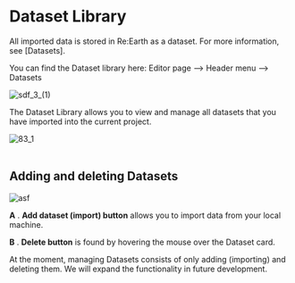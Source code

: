 # Dataset Library

All imported data is stored in Re:Earth as a dataset. For more information, see [Datasets]. 

You can find the Dataset library here: Editor page —> Header menu —> Datasets

![sdf_3_(1)](https://github.com/CS-eukarya/User-Manual-English-/assets/154571156/0b12d377-f7ca-427d-a8d3-b705089e1e87)

The Dataset Library allows you to view and manage all datasets that you have imported into the current project.

![83_1](https://github.com/CS-eukarya/User-Manual-English-/assets/154571156/3392b8fd-d7e4-4252-b407-135472ee5937)
<br>
<br>

## Adding and deleting Datasets[](https://docs.reearth.io/user-manual/project-and-workspace/project/dataset-library#addind-and-deleting-datasets)

![asf](https://github.com/CS-eukarya/User-Manual-English-/assets/154571156/21512a89-604a-4766-a0a2-a28c6ee7e2d5)

**A** . **Add dataset (import) button** allows you to import data from your local machine.

**B** . **Delete button** is found by hovering the mouse over the Dataset card.

At the moment, managing Datasets consists of only adding (importing) and deleting them. We will expand the functionality in future development.
